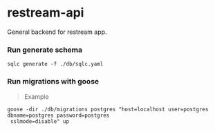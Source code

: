 # restream-api

General backend for restream app.

### Run generate schema

```
sqlc generate -f ./db/sqlc.yaml
```

### Run migrations with goose

>Example
```
goose -dir ./db/migrations postgres "host=localhost user=postgres dbname=postgres password=postgres
 sslmode=disable" up
```
